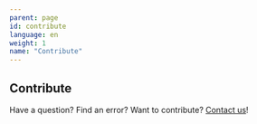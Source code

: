 ```yaml
---
parent: page
id: contribute
language: en
weight: 1
name: "Contribute"
---
```


## Contribute

Have a question? Find an error? Want to contribute? <a href="/contact/">Contact us</a>!
